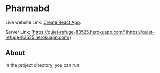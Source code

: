 # Pharmabd

Live website Link: [Create React App](https://github.com/facebook/create-react-app).

Server Link: [https://quiet-refuge-83525.herokuapp.com/](https://quiet-refuge-83525.herokuapp.com/)

## About

In the project directory, you can run:

